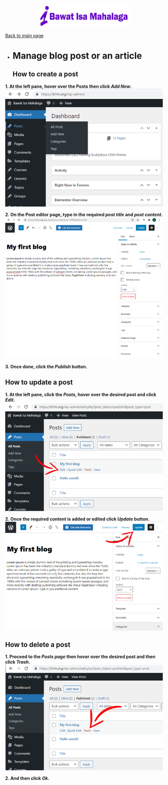 <p align="center">
	<img src="https://github.com/samremonte/b1m/blob/main/img/horizontal-logo-sm.png?raw=true" width="300">
</p>

[Back to main page](https://github.com/samremonte/b1m/blob/main/documentation.md)

- # Manage blog post or an article
  <h2>How to create a post</h2>
  
**1. At the left pane, hover over the Posts then click _Add New_.**
![Image2.1](/img/2.1.PNG)


**2. On the Post editor page, type in the required _post title_ and _post content_.**
![Image2.2](/img/2.2.PNG)


**3. Once done, click the _Publish_ button.**

  <h2>How to update a post</h2>
  
**1. At the left pane, click the _Posts_, hover over the desired post and click _Edit_.**
![Image2.3](/img/2.3.png) 


**2. Once the required content is added or edited click _Update_ button.** 
![Image2.4](/img/2.4.PNG)   

  <h2>How to delete a post</h2>
  
**1. Proceed to the _Posts page_ then hover over the desired post and then click _Trash_.**
![Image2.5](/img/2.5.PNG)

**2. And then click _Ok_.**
